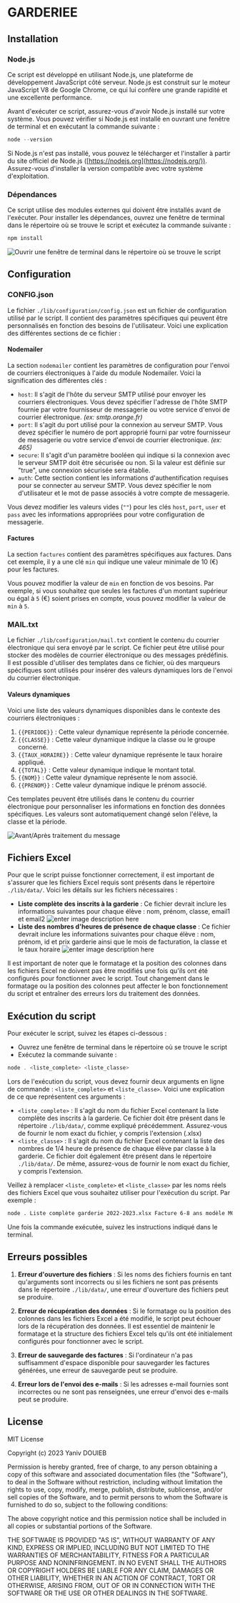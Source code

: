 
# GARDERIEE

## Installation

### Node.js
Ce script est développé en utilisant Node.js, une plateforme de développement JavaScript côté serveur. Node.js est construit sur le moteur JavaScript V8 de Google Chrome, ce qui lui confère une grande rapidité et une excellente performance.

Avant d'exécuter ce script, assurez-vous d'avoir Node.js installé sur votre système. Vous pouvez vérifier si Node.js est installé en ouvrant une fenêtre de terminal et en exécutant la commande suivante :
```js
node --version
```
Si Node.js n'est pas installé, vous pouvez le télécharger et l'installer à partir du site officiel de Node.js ([https://nodejs.org](https://nodejs.org/)). Assurez-vous d'installer la version compatible avec votre système d'exploitation.

### Dépendances
Ce script utilise des modules externes qui doivent être installés avant de l'exécuter.
Pour installer les dépendances, ouvrez une fenêtre de terminal dans le répertoire où se trouve le script et exécutez la commande suivante : 
```js
npm install
```
![Ouvrir une fenêtre de terminal dans le répertoire où se trouve le script ](https://cdn.discordapp.com/attachments/780505127458570251/1109796030666526770/Capture_decran_2023-05-21_a_12.47.40.png)

## Configuration

### CONFIG.json
Le fichier `./lib/configuration/config.json` est un fichier de configuration utilisé par le script. Il contient des paramètres spécifiques qui peuvent être personnalisés en fonction des besoins de l'utilisateur. Voici une explication des différentes sections de ce fichier :
#### Nodemailer
La section `nodemailer` contient les paramètres de configuration pour l'envoi de courriers électroniques à l'aide du module Nodemailer. Voici la signification des différentes clés :

-   `host`: Il s'agit de l'hôte du serveur SMTP utilisé pour envoyer les courriers électroniques. Vous devez spécifier l'adresse de l'hôte SMTP fournie par votre fournisseur de messagerie ou votre service d'envoi de courrier électronique. _(ex: smtp.orange.fr)_
-   `port`: Il s'agit du port utilisé pour la connexion au serveur SMTP. Vous devez spécifier le numéro de port approprié fourni par votre fournisseur de messagerie ou votre service d'envoi de courrier électronique. _(ex: 465)_
-   `secure`: Il s'agit d'un paramètre booléen qui indique si la connexion avec le serveur SMTP doit être sécurisée ou non. Si la valeur est définie sur "true", une connexion sécurisée sera établie.
-   `auth`: Cette section contient les informations d'authentification requises pour se connecter au serveur SMTP. Vous devez spécifier le nom d'utilisateur et le mot de passe associés à votre compte de messagerie.

Vous devez modifier les valeurs vides (`""`) pour les clés `host`, `port`, `user` et `pass` avec les informations appropriées pour votre configuration de messagerie.

#### Factures
La section `factures` contient des paramètres spécifiques aux factures. Dans cet exemple, il y a une clé `min` qui indique une valeur minimale de 10 (€) pour les factures.

Vous pouvez modifier la valeur de `min` en fonction de vos besoins. Par exemple, si vous souhaitez que seules les factures d'un montant supérieur ou égal à `5` (€) soient prises en compte, vous pouvez modifier la valeur de `min` à `5`.

### MAIL.txt
Le fichier `./lib/configuration/mail.txt` contient le contenu du courrier électronique qui sera envoyé par le script. Ce fichier peut être utilisé pour stocker des modèles de courrier électronique ou des messages prédéfinis. Il est possible d'utiliser des templates dans ce fichier, où des marqueurs spécifiques sont utilisés pour insérer des valeurs dynamiques lors de l'envoi du courrier électronique.

#### Valeurs dynamiques
Voici une liste des valeurs dynamiques disponibles dans le contexte des courriers électroniques :

1.  `{{PERIODE}}` : Cette valeur dynamique représente la période concernée.
2.  `{{CLASSE}}` : Cette valeur dynamique indique la classe ou le groupe concerné.
3.  `{{TAUX_HORAIRE}}` : Cette valeur dynamique représente le taux horaire appliqué.
4.  `{{TOTAL}}` : Cette valeur dynamique indique le montant total.
5.  `{{NOM}}` : Cette valeur dynamique représente le nom associé.
6.  `{{PRENOM}}` : Cette valeur dynamique indique le prénom associé.

Ces templates peuvent être utilisés dans le contenu du courrier électronique pour personnaliser les informations en fonction des données spécifiques. Les valeurs sont automatiquement changé selon l'élève, la classe et la période.

![Avant/Après traitement du message](https://cdn.discordapp.com/attachments/780505127458570251/1109801859180396614/Capture_decran_2023-05-21_a_13.15.03.png)

## Fichiers Excel
  
Pour que le script puisse fonctionner correctement, il est important de s'assurer que les fichiers Excel requis sont présents dans le répertoire `./lib/data/`. Voici les détails sur les fichiers nécessaires : 
- **Liste complète des inscrits à la garderie** : Ce fichier devrait inclure les informations suivantes pour chaque élève : nom, prénom, classe, email1 et email2
![enter image description here](https://cdn.discordapp.com/attachments/780505127458570251/1109808016217362524/Capture_decran_2023-05-21_a_13.26.40.png)
- **Liste des nombres d'heures de présence de chaque classe** : Ce fichier devrait inclure les informations suivantes pour chaque élève : nom, prénom, id et prix garderie ainsi que le mois de facturation, la classe et le taux horaire
![enter image description here](https://cdn.discordapp.com/attachments/780505127458570251/1109808015940521984/Capture_decran_2023-05-21_a_13.30.39.png)

Il est important de noter que le formatage et la position des colonnes dans les fichiers Excel ne doivent pas être modifiés une fois qu'ils ont été configurés pour fonctionner avec le script. Tout changement dans le formatage ou la position des colonnes peut affecter le bon fonctionnement du script et entraîner des erreurs lors du traitement des données.

## Exécution du script
Pour exécuter le script, suivez les étapes ci-dessous :

- Ouvrez une fenêtre de terminal dans le répertoire où se trouve le script
- Exécutez la commande suivante : 
```js
node . <liste_complete> <liste_classe>
```
Lors de l'exécution du script, vous devez fournir deux arguments en ligne de commande : `<liste_complete>` et `<liste_classe>`. Voici une explication de ce que représentent ces arguments :

-   `<liste_complete>` : Il s'agit du nom du fichier Excel contenant la liste complète des inscrits à la garderie. Ce fichier doit être présent dans le répertoire `./lib/data/`, comme expliqué précédemment. Assurez-vous de fournir le nom exact du fichier, y compris l'extension (.xlsx)
- `<liste_classe>` : Il s'agit du nom du fichier Excel contenant la liste des nombres de 1/4 heure de présence de chaque élève par classe à la garderie. Ce fichier doit également être présent dans le répertoire `./lib/data/`. De même, assurez-vous de fournir le nom exact du fichier, y compris l'extension.

Veillez à remplacer `<liste_complete>` et `<liste_classe>` par les noms réels des fichiers Excel que vous souhaitez utiliser pour l'exécution du script. Par exemple :
```bash
node . Liste complète garderie 2022-2023.xlsx Facture 6-8 ans modèle MC 2022-2023.xlsx
```
Une fois la commande exécutée, suivez les instructions indiqué dans le terminal.

## Erreurs possibles
1.  **Erreur d'ouverture des fichiers** : Si les noms des fichiers fournis en tant qu'arguments sont incorrects ou si les fichiers ne sont pas présents dans le répertoire `./lib/data/`, une erreur d'ouverture des fichiers peut se produire.
    
2.  **Erreur de récupération des données** : Si le formatage ou la position des colonnes dans les fichiers Excel a été modifié, le script peut échouer lors de la récupération des données. Il est essentiel de maintenir le formatage et la structure des fichiers Excel tels qu'ils ont été initialement configurés pour fonctionner avec le script.
    
3.  **Erreur de sauvegarde des factures** : Si l'ordinateur n'a pas suffisamment d'espace disponible pour sauvegarder les factures générées, une erreur de sauvegarde peut se produire.
    
4.  **Erreur lors de l'envoi des e-mails** : Si les adresses e-mail fournies sont incorrectes ou ne sont pas renseignées, une erreur d'envoi des e-mails peut se produire.

## License
MIT License

Copyright (c) 2023 Yaniv DOUIEB

Permission is hereby granted, free of charge, to any person obtaining a copy
of this software and associated documentation files (the "Software"), to deal
in the Software without restriction, including without limitation the rights
to use, copy, modify, merge, publish, distribute, sublicense, and/or sell
copies of the Software, and to permit persons to whom the Software is
furnished to do so, subject to the following conditions:

The above copyright notice and this permission notice shall be included in all
copies or substantial portions of the Software.

THE SOFTWARE IS PROVIDED "AS IS", WITHOUT WARRANTY OF ANY KIND, EXPRESS OR
IMPLIED, INCLUDING BUT NOT LIMITED TO THE WARRANTIES OF MERCHANTABILITY,
FITNESS FOR A PARTICULAR PURPOSE AND NONINFRINGEMENT. IN NO EVENT SHALL THE
AUTHORS OR COPYRIGHT HOLDERS BE LIABLE FOR ANY CLAIM, DAMAGES OR OTHER
LIABILITY, WHETHER IN AN ACTION OF CONTRACT, TORT OR OTHERWISE, ARISING FROM,
OUT OF OR IN CONNECTION WITH THE SOFTWARE OR THE USE OR OTHER DEALINGS IN THE
SOFTWARE.
